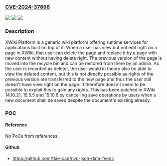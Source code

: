 ### [CVE-2024-37898](https://cve.mitre.org/cgi-bin/cvename.cgi?name=CVE-2024-37898)
![](https://img.shields.io/static/v1?label=Product&message=xwiki-platform&color=blue)
![](https://img.shields.io/static/v1?label=Version&message=%3D%20%3E%3D%2013.10.4%2C%20%3C%2014.0-rc-1%20&color=brighgreen)
![](https://img.shields.io/static/v1?label=Vulnerability&message=CWE-862%3A%20Missing%20Authorization&color=brighgreen)

### Description

XWiki Platform is a generic wiki platform offering runtime services for applications built on top of it. When a user has view but not edit right on a page in XWiki, that user can delete the page and replace it by a page with new content without having delete right. The previous version of the page is moved into the recycle bin and can be restored from there by an admin. As the user is recorded as deleter, the user would in theory also be able to view the deleted content, but this is not directly possible as rights of the previous version are transferred to the new page and thus the user still doesn't have view right on the page. It therefore doesn't seem to be possible to exploit this to gain any rights. This has been patched in XWiki 14.10.21, 15.5.5 and 15.10.6 by cancelling save operations by users when a new document shall be saved despite the document's existing already.

### POC

#### Reference
No PoCs from references.

#### Github
- https://github.com/fkie-cad/nvd-json-data-feeds

